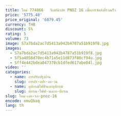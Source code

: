 ```yaml
---
title: ใหม่ 774066   รีเลย์นิรภัย PNOZ 16 เพื่อการจัดส่งที่รวดเร็ว
price: '5775.48'
price_original: '6079.45'
currency: THB
discount: 5%
rating: 5
volume: 73
image: S7a7bda2ac7d5413a942b4787a51b919f8.jpg
images:
  - S7a7bda2ac7d5413a942b4787a51b919f8.jpg
  - Sf5a4058d70ec4b71a5e11d873f80cf94u.jpg
  - Sff4e442bdea047378cb1dfed617abe04l.jpg
video: ''
categories:
  - name: การปรับปรุงบ้าน
    slug: การปร-บปร-งบ-าน
  - name: อุปกรณ์ไฟฟ้าและอุปกรณ์
    slug: ปกรณ-ไฟฟ-าและอ-ปกรณ
slug: ใหม-เลย-รภ-pnoz-16
encode: omuQbaq
lang: th
---
```

  
